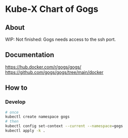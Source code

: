 # Kube-X Chart of Gogs

## About

WIP: Not finished: Gogs needs access to the ssh port.

## Documentation

https://hub.docker.com/r/gogs/gogs/
https://github.com/gogs/gogs/tree/main/docker

## How to


### Develop

```bash
# once
kubectl create namespace gogs
# then
kubectl config set-context --current --namespace=gogs
kubectl apply -k .
```



